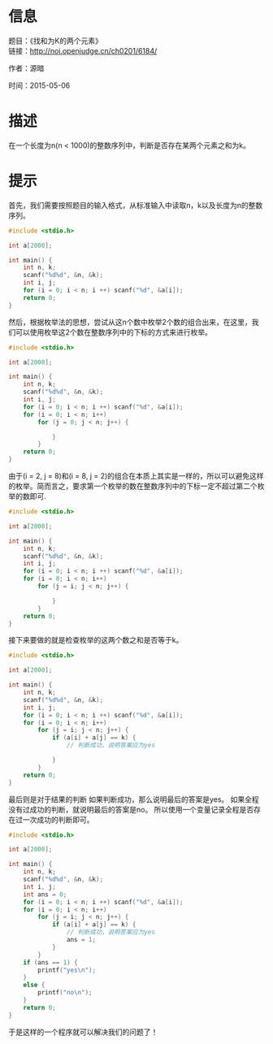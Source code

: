 # 信息
题目：《找和为K的两个元素》  
链接：http://noi.openjudge.cn/ch0201/6184/

作者：源暗

时间：2015-05-06
  
# 描述

在一个长度为n(n < 1000)的整数序列中，判断是否存在某两个元素之和为k。

# 提示

首先，我们需要按照题目的输入格式，从标准输入中读取n，k以及长度为n的整数序列。

```cpp
#include <stdio.h>

int a[2000];

int main() {
	int n, k;
	scanf("%d%d", &n, &k);
	int i, j;
	for (i = 0; i < n; i ++) scanf("%d", &a[i]);
	return 0;
}
```

然后，根据枚举法的思想，尝试从这n个数中枚举2个数的组合出来，在这里，我们可以使用枚举这2个数在整数序列中的下标的方式来进行枚举。

```cpp
#include <stdio.h>

int a[2000];

int main() {
	int n, k;
	scanf("%d%d", &n, &k);
	int i, j;
	for (i = 0; i < n; i ++) scanf("%d", &a[i]);
	for (i = 0; i < n; i++)
		for (j = 0; j < n; j++) {

			}
		}
	return 0;
}
```

由于(i = 2, j = 8)和(i = 8, j = 2)的组合在本质上其实是一样的，所以可以避免这样的枚举。简而言之，要求第一个枚举的数在整数序列中的下标一定不超过第二个枚举的数即可.

```cpp
#include <stdio.h>

int a[2000];

int main() {
	int n, k;
	scanf("%d%d", &n, &k);
	int i, j;
	for (i = 0; i < n; i ++) scanf("%d", &a[i]);
	for (i = 0; i < n; i++)
		for (j = i; j < n; j++) {

			}
		}
	return 0;
}
```

接下来要做的就是检查枚举的这两个数之和是否等于k。

```cpp
#include <stdio.h>

int a[2000];

int main() {
	int n, k;
	scanf("%d%d", &n, &k);
	int i, j;
	for (i = 0; i < n; i ++) scanf("%d", &a[i]);
	for (i = 0; i < n; i++)
		for (j = i; j < n; j++) {
			if (a[i] + a[j] == k) {
				// 判断成功，说明答案应为yes

			}
		}
	return 0;
}
```

最后则是对于结果的判断
如果判断成功，那么说明最后的答案是yes。
如果全程没有过成功的判断，就说明最后的答案是no。
所以使用一个变量记录全程是否存在过一次成功的判断即可。

```cpp
#include <stdio.h>

int a[2000];

int main() {
	int n, k;
	scanf("%d%d", &n, &k);
	int i, j;
	int ans = 0;
	for (i = 0; i < n; i ++) scanf("%d", &a[i]);
	for (i = 0; i < n; i++)
		for (j = i; j < n; j++) {
			if (a[i] + a[j] == k) {
				// 判断成功，说明答案应为yes
				ans = 1;
			}
		}
	if (ans == 1) {
		printf("yes\n");
	}
	else {
		printf("no\n");
	}
	return 0;
}
```

于是这样的一个程序就可以解决我们的问题了！